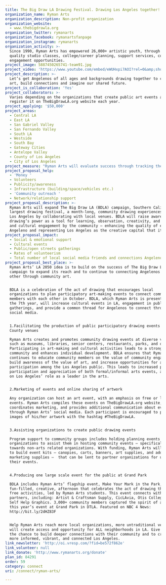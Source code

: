 ```yaml
---
title: The Big Draw LA Drawing Festival. Drawing Los Angeles together!
organization_name: Ryman Arts
organization_description: Non-profit organization
organization_website:
  - www.thebigdrawla.org
organization_twitter: rymanarts
organization_facebook: rymanartsfanpage
organization_instagram: rymanarts
organization_activity: >-
  Since 1990, Ryman Arts has empowered 26,000+ artistic youth, through free high
  quality studio classes, college/career planning, support services, community
  engagement opportunities.
project_image: 5887450265741-team91.jpg
project_video: 'https://www.youtube.com/embed/eWUHxpi7AOI?rel=0&amp;showinfo=0'
project_description: >-
  Let’s get Angelenos of all ages and backgrounds drawing together to create
  art, build connections and imagine our shared future.
project_is_collaboration: 'Yes'
project_collaborators: >-
  Varies depending on the organizations that create public art events and
  register it on TheBigDrawLA.org website each year.
project_applying: '$50,000'
project_areas:
  - Central LA
  - East LA
  - San Gabriel Valley
  - San Fernando Valley
  - South LA
  - Westside
  - South Bay
  - Gateway Cities
  - Antelope Valley
  - County of Los Angeles
  - City of Los Angeles
project_measure: "Ryman Arts will evaluate success through tracking the number of people who participate in individual BDLA events, users of our online resources, types of art shared online, and community groups who register public BDLA events. Ryman Arts will assess qualitative factors through debriefing sessions with the advisory group, post –event facilitated discussions, and analyzing demographics.\n\nThis project will be successful if it:\n1.\tCreates opportunities for LA community members to connect with each other at a BDLA event\n2.\tIncreases the number of LA community members who will have participated in an enjoyable hands-on drawing experience in a community setting.\n3.\tIncreases the number of LA community organizations that will have presented a public art activity\n4.\tEstablishes drawing as a communication tool amongst community members of different age, socioeconomic and cultural backgrounds, and ethnicities.\n\nBDLA encourages participants to rediscover the power of drawing as a tool and as a way of seeing the world.  In 2050, the phrase “I can’t draw” would be removed from our collective speech. Drawing, like speaking, writing and mathematics, would be a language of communication among all people. Drawing would be a basis for social interactions and understanding. With BDLA, we hope that the year 2050 will be one of open, accessible, and welcomed participation in artistic and cultural activities without any feelings of unfamiliarity or intimidation for Angelenos."
project_proposal_help:
  - 'Money '
  - Volunteers
  - Publicity/awareness
  - Infrastructure (building/space/vehicles etc.)
  - 'Community outreach '
  - Network/relationship support
project_proposal_description: >-
  Ryman Arts will expand The Big Draw LA (BDLA) campaign, Southern California’s
  largest drawing festival, a month-long, community drawing experiences, across
  Los Angeles by collaborating with local venues. BDLA will raise awareness of
  drawing’s power as a tool for learning, observation, creativity, and social
  and cultural engagement by the community – enhancing the quality of each
  Angeleno and representing Los Angeles as the creative capital that it is.
project_proposal_impact:
  - Social & emotional support
  - Cultural events
  - Public/open streets gatherings
  - Rates of volunteerism
  - Total number of local social media friends and connections Angelenos have
project_proposal_best_place: >-
  Ryman Arts’ LA 2050 idea is to build on the success of The Big Draw LA
  campaign to expand its reach and to continue to connecting Angelenos to each
  other through community art.


  BDLA is a celebration of the act of drawing that encourages local
  organizations to plan participatory art-making events to connect community
  members with each other in October. BDLA, which Ryman Arts is presenting for
  the 7th year, will increase cultural events in LA, engagement in public
  gatherings, and provide a common thread for Angelenos to connect through
  social media. 


  1.Facilitating the production of public participatory drawing events at LA
  County venues

  Ryman Arts creates and promotes community drawing events at diverse venues
  such as museums, libraries, senior centers, restaurants, parks, and others.
  Participating in art-making and cultural activities leads to a stronger
  community and enhances individual development. BDLA ensures that Ryman Arts
  continues to educate community members on the value of community engagement,
  build awareness of the value of art, and increase opportunities for artistic
  participation among the Los Angeles public. This leads to increased public
  participation and appreciation of both formal/informal arts events, and impact
  on Los Angeles’ role as a leader in the arts. 


  2.Marketing of events and online sharing of artwork 

  Any organization can host an art event, with an emphasis on free or low-cost
  events. Ryman Arts compiles these events on TheBigDrawLA.org website,
  coordinates marketing, and provides additional communication about events
  through Ryman Arts’ social media. Each participant is encouraged to post
  images of his/her artwork with the hashtag #TheBigDrawLA. 


  3.Assisting organizations to create public drawing events

  Program support to community groups includes holding planning events for local
  organizations to assist them in hosting community events – specifically geared
  towards non-arts related organizations. With funding, Ryman Arts will be able
  to build event kits – canopies, carts, banners, art supplies, and additional
  marketing supplies –  that can be lent to partner organizations for usage in
  their events. 


  4.Producing one large scale event for the public at Grand Park

  BDLA includes Ryman Arts’ flagship event, Make Your Mark in the Park, a
  fun-filled, creative, afternoon that celebrates the act of drawing through
  free activities, led by Ryman Arts students. This event connects with local
  partners, including: Artist & Craftsman Supply, CicLAvia, Otis College, and
  Self Help Graphics. 3,000+ community members captured the spirit of art at
  this year’s event at Grand Park in DTLA. Featured on NBC 4 News:
  http://bit.ly/2dHZ83F 


  Help Ryman Arts reach more local organizations, more untraditional venues that
  will create access and opportunity for ALL neighborhoods in LA. Give Angelenos
  the chance to build deeper connections with their community and to create a
  more informed, vibrant, and connected Los Angeles.
link_newsletter: 'http://oi.vresp.com/?fid=be572f862e'
link_volunteer: null
link_donate: 'http://www.rymanarts.org/donate'
plan_id: 84291
order: 59
category: connect
uri: /connect/ryman-arts/

---
```


